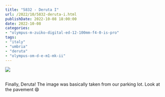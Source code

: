 ```yaml
---
title: "5832 - Deruta I"
url: /2022/10/5832-deruta-i.html
publishDate: 2022-10-08 18:00:00
date: 2022-10-08
categories:
- "olympus-m-zuiko-digital-ed-12-100mm-f4-0-is-pro"
tags:
- "italy"
- "umbria"
- "deruta"
- "olympus-om-d-e-m1-mk-ii"
---
```

<div class="container">
<div class="center"><a target="_blank" href="https://d25zfm9zpd7gm5.cloudfront.net/1200x1200/2019/20190907_100358_lr.jpg"><img class="webfeedsFeaturedVisual" src="https://d25zfm9zpd7gm5.cloudfront.net/0600x0600/2019/20190907_100358_lr.jpg" /></a></div>
</div>
<br />

Finally, Deruta! The image was basically taken from our
parking lot. Look at the pavement :smile:
